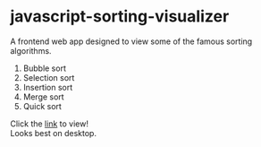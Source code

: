 # javascript-sorting-visualizer
A frontend web app designed to view some of the famous sorting algorithms.
<ol>
  <li>Bubble sort</li>
  <li>Selection sort</li>
  <li>Insertion sort</li>
  <li>Merge sort</li>
  <li>Quick sort</li>
</ol>
Click the <a href="https://premforreal.github.io/javascript-sorting-visualizer/" target="_blank">link</a> to view! <br>
Looks best on desktop. 
